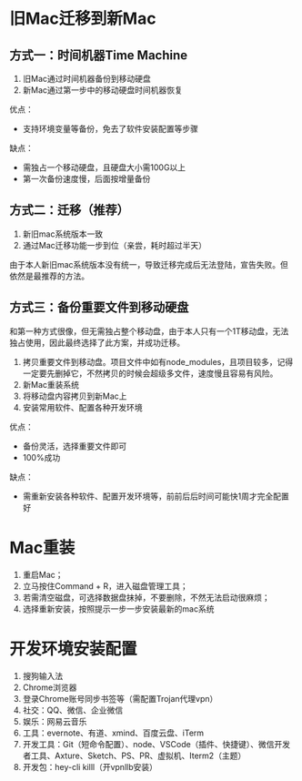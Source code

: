 # 旧Mac迁移到新Mac

## 方式一：时间机器Time Machine

1. 旧Mac通过时间机器备份到移动硬盘
2. 新Mac通过第一步中的移动硬盘时间机器恢复

优点：
- 支持环境变量等备份，免去了软件安装配置等步骤

缺点：
- 需独占一个移动硬盘，且硬盘大小需100G以上
- 第一次备份速度慢，后面按增量备份

## 方式二：迁移（推荐）

1. 新旧mac系统版本一致
2. 通过Mac迁移功能一步到位（亲尝，耗时超过半天）

由于本人新旧mac系统版本没有统一，导致迁移完成后无法登陆，宣告失败。但依然是最推荐的方法。

## 方式三：备份重要文件到移动硬盘
和第一种方式很像，但无需独占整个移动盘，由于本人只有一个1T移动盘，无法独占使用，因此最终选择了此方案，并成功迁移。

1. 拷贝重要文件到移动盘。项目文件中如有node_modules，且项目较多，记得一定要先删掉它，不然拷贝的时候会超级多文件，速度慢且容易有风险。
2. 新Mac重装系统
3. 将移动盘内容拷贝到新Mac上
4. 安装常用软件、配置各种开发环境

优点：
- 备份灵活，选择重要文件即可
- 100%成功

缺点：
- 需重新安装各种软件、配置开发环境等，前前后后时间可能快1周才完全配置好

# Mac重装

1. 重启Mac；
2. 立马按住Command + R，进入磁盘管理工具；
3. 若需清空磁盘，可选择数据盘抹掉，不要删除，不然无法启动很麻烦；
4. 选择重新安装，按照提示一步一步安装最新的mac系统

# 开发环境安装配置
1. 搜狗输入法
2. Chrome浏览器
3. 登录Chrome账号同步书签等（需配置Trojan代理vpn）
4. 社交：QQ、微信、企业微信
5. 娱乐：网易云音乐
6. 工具：evernote、有道、xmind、百度云盘、iTerm
7. 开发工具：Git（短命令配置）、node、VSCode（插件、快捷键）、微信开发者工具、Axture、Sketch、PS、PR、虚拟机、Iterm2（主题）
8. 开发包：hey-cli killl（开vpnllb安装）